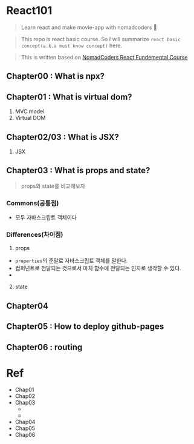 # React101

> Learn react and make movie-app with nomadcoders 🚀

> This repo is react basic course. So I will summarize `react basic concept(a.k.a must know concept)` here.

> This is written based on [NomadCoders React Fundemental Course](https://nomadcoders.co/react-fundamentals)

## Chapter00 : What is npx?

## Chapter01 : What is virtual dom?

1. MVC model
2. Virtual DOM

## Chapter02/03 : What is JSX?

1. JSX

## Chapter03 : What is props and state?

> props와 state를 비교해보자

### Commons(공통점)

-   모두 자바스크립트 객체이다

### Differences(차이점)

1. props

-   `properties`의 준말로 자바스크립트 객체를 말한다.
-   컴퍼넌트로 전달되는 것으로서 마치 함수에 전달되는 인자로 생각할 수 있다.
-

2. state

## Chapter04

## Chapter05 : How to deploy github-pages

## Chapter06 : routing

# Ref

-   Chap01
-   Chap02
-   Chap03
    -   [](https://github.com/uberVU/react-guide/blob/master/props-vs-state.md)
    -   [](https://lucybain.com/blog/2016/react-state-vs-pros/)
-   Chap04
-   Chap05
-   Chap06
